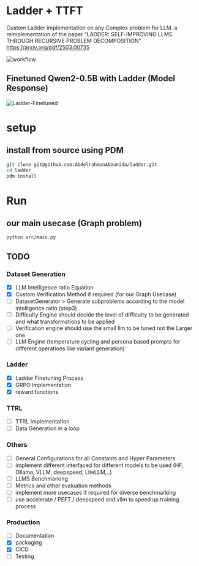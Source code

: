 # Ladder + TTFT

Custom Ladder implementation on any Complex problem for LLM. a reimplementation of the paper “LADDER: SELF-IMPROVING LLMS THROUGH RECURSIVE PROBLEM DECOMPOSITION”
https://arxiv.org/pdf/2503.00735

![workflow](./assets/workflow_version2.svg)

## Finetuned Qwen2-0.5B with Ladder (Model Response)

![Ladder-Finetuned](./assets/finetuned-ladder-answer.png)

# setup

## install from source using PDM

```bash
git clone git@github.com:AbdelrahmanAbounida/ladder.git
cd ladder
pdm install
```

# Run

## our main usecase (Graph problem)

```bash
python src/main.py
```

## TODO

### Dataset Generation

- [x] LLM Intelligence ratio Equation
- [x] Custom Verification Method if required (for our Graph Usecase)
- [ ] DatasetGenerator > Generate subproblems according to the model intelligence ratio (step3)
- [ ] Difficulty Engine should decide the level of difficulty to be generated and what transformations to be applied
- [ ] Verification engine should use the small llm to be tuned not the Larger one
- [ ] LLM Engine (temperature cycling and persona based prompts for different operations like variant generation)

### Ladder

- [x] Ladder Finetuning Process
- [x] GRPO Implementation
- [x] reward functions

### TTRL

- [ ] TTRL Implementation
- [ ] Data Generation in a loop

### Others

- [ ] General Configurations for all Constants and Hyper Parameters
- [ ] implement different interfaced for different models to be used (HF, Ollama, VLLM, deepspeed, LiteLLM,..)
- [ ] LLMS Benchmarking
- [ ] Metrics and other evaluation methods
- [ ] implement more usecases if required for diverse benchmarking
- [ ] use accelerate / PEFT / deepspeed and vllm to speed up training process

### Production

- [ ] Documentation
- [x] packaging
- [x] CICD
- [ ] Testing
